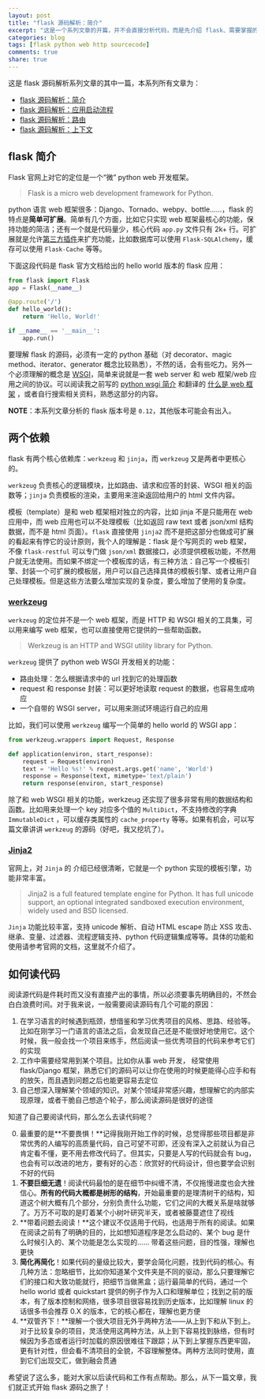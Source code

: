 ```yaml
---
layout: post
title: "flask 源码解析：简介"
excerpt: "这是一个系列文章的开篇，并不会直接分析代码，而是先介绍 flask、需要掌握的前提知识，以及阅读代码的方法。"
categories: blog
tags: [flask python web http sourcecode]
comments: true
share: true
---
```


这是 flask 源码解析系列文章的其中一篇，本系列所有文章为：

- [flask 源码解析：简介](http://cizixs.com/2017/01/10/flask-insight-introduction)
- [flask 源码解析：应用启动流程](http://cizixs.com/2017/01/11/flask-insight-start-process)
- [flask 源码解析：路由](http://cizixs.com/2017/01/12/flask-insight-routing)
- [flask 源码解析：上下文](http://cizixs.com/2017/01/13/flask-insight-context)

## flask 简介

Flask 官网上对它的定位是一个“微” python web 开发框架。

> Flask is a micro web development framework for Python.

python 语言 web 框架很多：Django、Tornado、webpy、bottle……，flask 的特点是**简单可扩展**。简单有几个方面，比如它只实现 web 框架最核心的功能，保持功能的简洁；还有一个就是代码量少，核心代码 `app.py` 文件只有 2k+ 行。可扩展就是允许[第三方插件](http://flask.pocoo.org/extensions/)来扩充功能，比如数据库可以使用 `Flask-SQLAlchemy`，缓存可以使用 `Flask-Cache` 等等。

下面这段代码是 flask 官方文档给出的 hello world 版本的 flask 应用：

```python
from flask import Flask
app = Flask(__name__)

@app.route('/')
def hello_world():
    return 'Hello, World!'

if __name__ == '__main__':
    app.run()
```

要理解 flask 的源码，必须有一定的 python 基础（对 decorator、magic method、iterator、generator 概念比较熟悉），不然的话，会有些吃力。另外一个必须理解的概念是 [WSGI](https://www.python.org/dev/peps/pep-0333/)，简单来说就是一套 web server 和 web 框架/web 应用之间的协议。可以阅读我之前写的 [python wsgi 简介](http://cizixs.com/2014/11/08/understand-wsgi) 和翻译的 [什么是 web 框架](http://cizixs.com/2015/09/21/what-is-a-web-framework) ，或者自行搜索相关资料，熟悉这部分的内容。

**NOTE**：本系列文章分析的 flask 版本号是 `0.12`，其他版本可能会有出入。

## 两个依赖

flask 有两个核心依赖库：`werkzeug` 和 `jinja`，而 `werkzeug` 又是两者中更核心的。

`werkzeug` 负责核心的逻辑模块，比如路由、请求和应答的封装、WSGI 相关的函数等；`jinja` 负责模板的渲染，主要用来渲染返回给用户的 html 文件内容。

模板（template）是和 web 框架相对独立的内容，比如 jinja 不是只能用在 web 应用中，而 web 应用也可以不处理模板（比如返回 raw text 或者 json/xml 结构数据，而不是 html 页面）。`flask` 直接使用 `jinja2` 而不是把这部分也做成可扩展的看起来有悖它的设计原则，我个人的理解是：flask 是个写网页的 web 框架，不像 `flask-restful` 可以专门做 `json/xml` 数据接口，必须提供模板功能，不然用户就无法使用。而如果不绑定一个模板库的话，有三种方法：自己写一个模板引擎、封装一个可扩展的模板层，用户可以自己选择具体的模板引擎、或者让用户自己处理模板。但是这些方法要么增加实现的复杂度，要么增加了使用的复杂度。

### [werkzeug](http://werkzeug.pocoo.org/)

`werkzeug` 的定位并不是一个 web 框架，而是 HTTP 和 WSGI 相关的工具集，可以用来编写 web 框架，也可以直接使用它提供的一些帮助函数。

> Werkzeug is an HTTP and WSGI utility library for Python.

`werkzeug` 提供了 python web WSGI 开发相关的功能：

- 路由处理：怎么根据请求中的 url 找到它的处理函数
- request 和 response 封装：可以更好地读取 request 的数据，也容易生成响应
- 一个自带的 WSGI server，可以用来测试环境运行自己的应用

比如，我们可以使用 `werkzeug` 编写一个简单的 hello world 的 WSGI app：

```python
from werkzeug.wrappers import Request, Response

def application(environ, start_response):
    request = Request(environ)
    text = 'Hello %s!' % request.args.get('name', 'World')
    response = Response(text, mimetype='text/plain')
    return response(environ, start_response)
```

除了和 web WSGI 相关的功能，werkzeug 还实现了很多非常有用的数据结构和函数。比如用来处理一个 key 对应多个值的 `MultiDict`，不支持修改的字典 `ImmutableDict` ，可以缓存类属性的 `cache_property` 等等。如果有机会，可以写篇文章讲讲 `werkzeug` 的源码（好吧，我又挖坑了）。

### [Jinja2](http://jinja.pocoo.org/docs/2.9/)

官网上，对 `Jinja` 的 介绍已经很清晰，它就是一个 python 实现的模板引擎，功能非常丰富。

> Jinja2 is a full featured template engine for Python. It has full unicode support, an optional integrated sandboxed execution environment, widely used and BSD licensed.

`Jinja` 功能比较丰富，支持 unicode 解析、自动 HTML escape 防止 XSS 攻击、继承、变量、过滤器、流程逻辑支持、python 代码逻辑集成等等。具体的功能和使用请参考官网的文档，这里就不介绍了。

## 如何读代码

阅读源代码是件耗时而又没有直接产出的事情，所以必须要事先明确目的，不然会白白浪费时间。对于我来说，一般需要阅读源码有几个可能的原因：

1. 在学习语言的时候遇到瓶颈，想借鉴和学习优秀项目的风格、思路、经验等。比如在刚学习一门语言的语法之后，会发现自己还是不能很好地使用它。这个时候，我一般会找一个项目来练手，然后阅读一些优秀项目的代码来参考它们的实现
2. 工作中需要经常用到某个项目。比如你从事 web 开发， 经常使用 flask/Django 框架，熟悉它们的源码可以让你在使用的时候更能得心应手和有的放矢，而且遇到问题之后也能更容易去定位
3. 自己想深入理解某个领域的知识。对某个领域非常感兴趣，想理解它的内部实现原理，或者干脆自己想造个轮子，那么阅读源码是很好的途径

知道了自己要阅读代码，那么怎么去读代码呢？

0. 最重要的是**不要畏惧！**记得我刚开始工作的时候，总觉得那些项目都是非常优秀的人编写的高质量代码，自己可望不可即，还没有深入之前就认为自己肯定看不懂，更不用去修改代码了。但其实，只要是人写的代码就会有 bug，也会有可以改进的地方，要有好的心态：欣赏好的代码设计，但也要学会识别不好的代码
1. **不要巨细无遗**！阅读代码最怕的是在细节中纠缠不清，不仅拖慢进度也会大挫信心。**所有的代码大概都是树形的结构**，开始最重要的是理清树干的结构，知道这个树大概有几个部分，分别负责什么功能，它们之间的大概关系是啥就够了。万万不可取的是盯着某个小树叶研究半天，或者被藤蔓遮住了视线
2. **带着问题去阅读！**这个建议不仅适用于代码，也适用于所有的阅读。如果在阅读之前有了明确的目的，比如想知道程序是怎么启动的、某个 bug 是什么时候引入的、某个功能是怎么实现的…… 带着这些问题，目的性强，理解也更快
3. **简化再简化**！如果代码的量级比较大，要学会简化问题，找到代码的核心。有几种方法：忽略细节，比如你知道某个文件夹是不同的驱动，那么只要理解它们的接口和大致功能就行，把细节当做黑盒；运行最简单的代码，通过一个 hello world 或者 quickstart 提供的例子作为入口和理解单位；找到之前的版本，有了版本控制和网络，很多项目很容易找到历史版本，比如理解 linux 的话很多书会推荐 0.X 的版本，它的核心都在，理解也更方便
4. **双管齐下！**理解一个很大项目无外乎两种方法——从上到下和从下到上。对于比较复杂的项目，灵活使用这两种方法，从上到下容易找到脉络，但有时候因为多态或者运行时加载的原因很难往下跟踪；从下到上掌握东西更牢固，更有针对性，但会看不清项目的全貌，不容理解整体。两种方法同时使用，直到它们出现交汇，做到融会贯通

希望说了这么多，能对大家以后读代码和工作有点帮助。那么，从下一篇文章，我们就正式开始 flask 源码之旅了！
